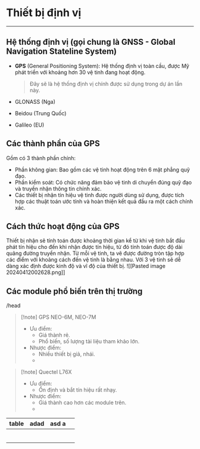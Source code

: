 # Thiết bị định vị
---
## Hệ thống định vị (gọi chung là GNSS - Global Navigation Stateline System)
- **GPS** (General Positioning System): Hệ thống định vị toàn cầu, được Mỹ phát triển với khoảng hơn 30 vệ tinh đang hoạt động.
	> Đây sẽ là hệ thống định vị chính được sử dụng trong dự án lần này.
	
- GLONASS (Nga)
- Beidou (Trung Quốc)
- Galileo (EU)

## Các thành phần của GPS
Gồm có 3 thành phần chính:
- Phần không gian: Bao gồm các vệ tinh hoạt động trên 6 mặt phẳng quỹ đạo.
- Phần kiểm soát: Có chức năng đảm bảo vệ tinh di chuyển đúng quỹ đạo và truyền nhận thông tin chính xác.
- Các thiết bị nhận tín hiệu vệ tinh được người dùng sử dụng, được tích hợp các thuật toán ước tính và hoàn thiện kết quả đầu ra một cách chính xác.

## Cách thức hoạt động của GPS
Thiết bị nhận sẽ tính toán được khoảng thời gian kể từ khi vệ tinh bắt đầu phát tín hiệu cho đến khi nhận được tín hiệu, từ đó tính toán được độ dài quãng đường truyền nhận. 
Từ mỗi vệ tinh, ta vẽ được đường tròn tập hợp các điểm với khoảng cách đến vệ tinh là bằng nhau. Với 3 vệ tinh sẽ dễ dàng xác định được kinh độ và vĩ độ của thiết bị.
![[Pasted image 20240412002628.png]]

## Các module phổ biến trên thị trường
/head
>[!note] GPS NEO-6M, NEO-7M
>- Ưu điểm:
>	- Giá thành rẻ.
>	- Phổ biến, số lượng tài liệu tham khảo lớn.
>- Nhược điểm:
>	- Nhiều thiết bị giả, nhái.
>	- 

>[!note] Quectel L76X
>
>- Ưu điểm:
>	- Ổn định và bắt tín hiệu rất nhạy.
>- Nhược điểm:
>	- Giá thành cao hơn các module trên.
>	- 

| table | adad | asd a |     |
| ----- | ---- | ----- | --- |
|       |      |       |     |
|       |      |       |     |
|       |      |       |     |
|       |      |       |     |
|       |      |       |     |
|       |      |       |     |